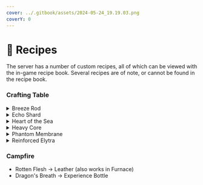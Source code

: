 ```yaml
---
cover: ../.gitbook/assets/2024-05-24_19.19.03.png
coverY: 0
---
```


# 📜 Recipes

The server has a number of custom recipes, all of which can be viewed with the in-game recipe book. Several recipes are of note, or cannot be found in the recipe book.

### Crafting Table

<details>

<summary>Breeze Rod</summary>

![](<../.gitbook/assets/image (8).png>)

</details>

<details>

<summary>Echo Shard</summary>

![](<../.gitbook/assets/image (6).png>)

</details>

<details>

<summary>Heart of the Sea</summary>

![](<../.gitbook/assets/image (10).png>)

</details>

<details>

<summary>Heavy Core</summary>

Temporary crafting recipe for 1.20.6.

![](<../.gitbook/assets/image (7).png>)

</details>

<details>

<summary>Phantom Membrane</summary>

![](<../.gitbook/assets/image (3).png>)

</details>

<details>

<summary>Reinforced Elytra</summary>

A Reinforced Elytra provides some armour protection.

![](<../.gitbook/assets/image (4).png>)

</details>

### Campfire

* Rotten Flesh -> Leather (also works in Furnace)
* Dragon's Breath -> Experience Bottle
